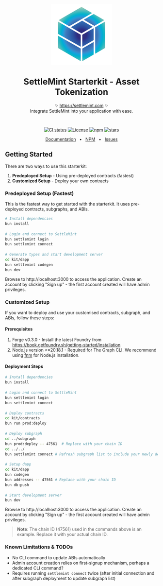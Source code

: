 <p align="center">
  <img src="https://github.com/settlemint/sdk/blob/main/logo.svg" width="200px" align="center" alt="SettleMint logo" />
  <h1 align="center">SettleMint Starterkit - Asset Tokenization</h1>
  <p align="center">
    ✨ <a href="https://settlemint.com">https://settlemint.com</a> ✨
    <br/>
    Integrate SettleMint into your application with ease.
  </p>
</p>
<br/>
<p align="center">
<a href="https://github.com/settlemint/starterkit-asset-tokenization/actions?query=branch%3Amain"><img src="https://github.com/settlemint/starterkit-asset-tokenization/actions/workflows/ci.yml/badge.svg?event=push&branch=main" alt="CI status" /></a>
<a href="https://fsl.software" rel="nofollow"><img src="https://img.shields.io/npm/l/@settlemint/starterkit-asset-tokenization" alt="License"></a>
<a href="https://www.npmjs.com/package/@settlemint/starterkit-asset-tokenization" rel="nofollow"><img src="https://img.shields.io/npm/dw/@settlemint/starterkit-asset-tokenization" alt="npm"></a>
<a href="https://github.com/settlemint/starterkit-asset-tokenization" rel="nofollow"><img src="https://img.shields.io/github/stars/settlemint/starterkit-asset-tokenization" alt="stars"></a>
</p>

<div align="center">
  <a href="https://console.settlemint.com/documentation/">Documentation</a>
  <span>&nbsp;&nbsp;•&nbsp;&nbsp;</span>
  <a href="https://www.npmjs.com/package/@settlemint/starterkit-asset-tokenization">NPM</a>
  <span>&nbsp;&nbsp;•&nbsp;&nbsp;</span>
  <a href="https://github.com/settlemint/starterkit-asset-tokenization/issues">Issues</a>
  <br />
</div>

## Getting Started

There are two ways to use this starterkit:

1. **Predeployed Setup** - Using pre-deployed contracts (fastest)
2. **Customized Setup** - Deploy your own contracts

### Predeployed Setup (Fastest)

This is the fastest way to get started with the starterkit. It uses pre-deployed contracts, subgraphs, and ABIs.

```bash
# Install dependencies
bun install

# Login and connect to SettleMint
bun settlemint login
bun settlemint connect

# Generate types and start development server
cd kit/dapp
bun settlemint codegen
bun dev
```

Browse to http://localhost:3000 to access the application. Create an account by clicking "Sign up" - the first account created will have admin privileges.

### Customized Setup

If you want to deploy and use your customised contracts, subgraph, and ABIs, follow these steps:

#### Prerequisites

1. Forge v0.3.0 - Install the latest Foundry from https://book.getfoundry.sh/getting-started/installation
2. Node.js version >=20.18.1 - Required for The Graph CLI. We recommend using [fnm](https://github.com/Schniz/fnm) for Node.js installation.

#### Deployment Steps

```bash
# Install dependencies
bun install

# Login and connect to SettleMint
bun settlemint login
bun settlemint connect

# Deploy contracts
cd kit/contracts
bun run prod:deploy

# Deploy subgraph
cd ../subgraph
bun prod:deploy -- 47561  # Replace with your chain ID
cd ../../
bun settlemint connect # Refresh subgraph list to include your newly deployed subgraph

# Setup dapp
cd kit/dapp
bun codegen
bun addresses -- 47561 # Replace with your chain ID
bun db:push

# Start development server
bun dev
```

Browse to http://localhost:3000 to access the application. Create an account by clicking "Sign up" - the first account created will have admin privileges.

> **Note**: The chain ID (47561) used in the commands above is an example. Replace it with your actual chain ID.

### Known Limitations & TODOs

- No CLI command to update ABIs automatically
- Admin account creation relies on first-signup mechanism, perhaps a dedicated CLI command?
- Requires running `settlemint connect` twice (after initial connection and after subgraph deployment to update subgraph list)
